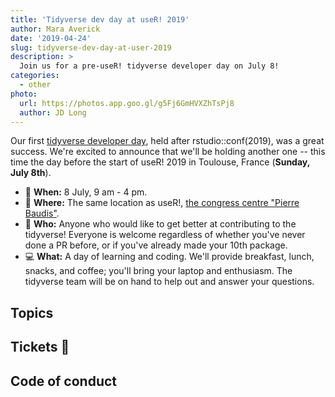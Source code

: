 ```yaml
---
title: 'Tidyverse dev day at useR! 2019'
author: Mara Averick
date: '2019-04-24'
slug: tidyverse-dev-day-at-user-2019
description: > 
  Join us for a pre-useR! tidyverse developer day on July 8!
categories:
  - other
photo:
  url: https://photos.app.goo.gl/g5Fj6GmHVXZhTsPj8
  author: JD Long
---
```


Our first [tidyverse developer day](https://www.tidyverse.org/articles/2018/11/tidyverse-developer-day-2019/), held after rstudio::conf(2019), was a great success. We're excited to announce that we'll be holding another one -- this time the day before the start of useR! 2019 in Toulouse, France (__Sunday, July 8th__).

 * 📆 **When:** 8 July, 9 am - 4 pm.  
 * 📍 **Where:** The same location as useR!, [the congress centre "Pierre Baudis"](https://www.centre-congres-toulouse.fr/fr).
 * 👥 **Who:** Anyone who would like to get better at contributing to the tidyverse! Everyone is welcome regardless of whether you've never done a PR before, or if you've already made your 10th package.
 * 💻 **What:** A day of learning and coding. We'll provide
breakfast, lunch, snacks, and coffee; you'll bring your laptop and enthusiasm.
The tidyverse team will be on hand to help out and answer your questions.

## Topics

<!--- MGA: fill in after tidyverse meeting today --->

## Tickets 🎫

<!---- MGA: add once Hadley has link ---->

## Code of conduct
<!---- MGA: Should we say useR! CoC and then have contact info? ------>
<!---- MGA: Option 2 would be use same as TDD post-rstudio::conf ----->


